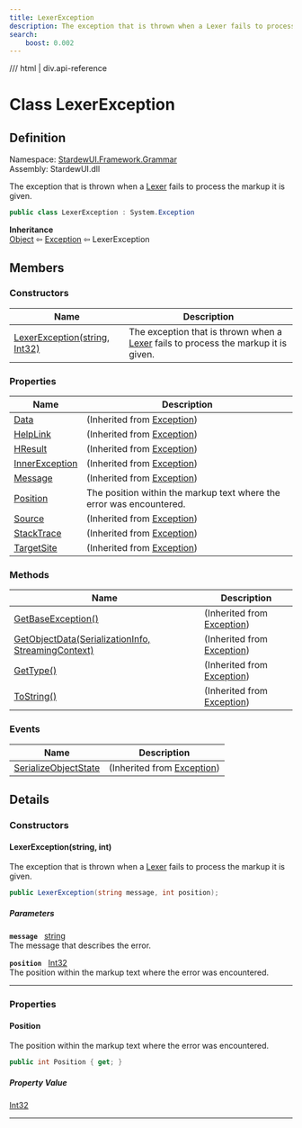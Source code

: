 ```yaml
---
title: LexerException
description: The exception that is thrown when a Lexer fails to process the markup it is given.
search:
    boost: 0.002
---
```


<link rel="stylesheet" href="/StardewUI/stylesheets/reference.css" />

/// html | div.api-reference

# Class LexerException

## Definition

<div class="api-definition" markdown>

Namespace: [StardewUI.Framework.Grammar](index.md)  
Assembly: StardewUI.dll  

</div>

The exception that is thrown when a [Lexer](lexer.md) fails to process the markup it is given.

```cs
public class LexerException : System.Exception
```

**Inheritance**  
[Object](https://learn.microsoft.com/en-us/dotnet/api/system.object) ⇦ [Exception](https://learn.microsoft.com/en-us/dotnet/api/system.exception) ⇦ LexerException

## Members

### Constructors

 | Name | Description |
| --- | --- |
| [LexerException(string, Int32)](#lexerexceptionstring-int) | The exception that is thrown when a [Lexer](lexer.md) fails to process the markup it is given. | 

### Properties

 | Name | Description |
| --- | --- |
| [Data](https://learn.microsoft.com/en-us/dotnet/api/system.exception.data) | <span class="muted" markdown>(Inherited from [Exception](https://learn.microsoft.com/en-us/dotnet/api/system.exception))</span> | 
| [HelpLink](https://learn.microsoft.com/en-us/dotnet/api/system.exception.helplink) | <span class="muted" markdown>(Inherited from [Exception](https://learn.microsoft.com/en-us/dotnet/api/system.exception))</span> | 
| [HResult](https://learn.microsoft.com/en-us/dotnet/api/system.exception.hresult) | <span class="muted" markdown>(Inherited from [Exception](https://learn.microsoft.com/en-us/dotnet/api/system.exception))</span> | 
| [InnerException](https://learn.microsoft.com/en-us/dotnet/api/system.exception.innerexception) | <span class="muted" markdown>(Inherited from [Exception](https://learn.microsoft.com/en-us/dotnet/api/system.exception))</span> | 
| [Message](https://learn.microsoft.com/en-us/dotnet/api/system.exception.message) | <span class="muted" markdown>(Inherited from [Exception](https://learn.microsoft.com/en-us/dotnet/api/system.exception))</span> | 
| [Position](#position) | The position within the markup text where the error was encountered. | 
| [Source](https://learn.microsoft.com/en-us/dotnet/api/system.exception.source) | <span class="muted" markdown>(Inherited from [Exception](https://learn.microsoft.com/en-us/dotnet/api/system.exception))</span> | 
| [StackTrace](https://learn.microsoft.com/en-us/dotnet/api/system.exception.stacktrace) | <span class="muted" markdown>(Inherited from [Exception](https://learn.microsoft.com/en-us/dotnet/api/system.exception))</span> | 
| [TargetSite](https://learn.microsoft.com/en-us/dotnet/api/system.exception.targetsite) | <span class="muted" markdown>(Inherited from [Exception](https://learn.microsoft.com/en-us/dotnet/api/system.exception))</span> | 

### Methods

 | Name | Description |
| --- | --- |
| [GetBaseException()](https://learn.microsoft.com/en-us/dotnet/api/system.exception.getbaseexception) | <span class="muted" markdown>(Inherited from [Exception](https://learn.microsoft.com/en-us/dotnet/api/system.exception))</span> | 
| [GetObjectData(SerializationInfo, StreamingContext)](https://learn.microsoft.com/en-us/dotnet/api/system.exception.getobjectdata) | <span class="muted" markdown>(Inherited from [Exception](https://learn.microsoft.com/en-us/dotnet/api/system.exception))</span> | 
| [GetType()](https://learn.microsoft.com/en-us/dotnet/api/system.exception.gettype) | <span class="muted" markdown>(Inherited from [Exception](https://learn.microsoft.com/en-us/dotnet/api/system.exception))</span> | 
| [ToString()](https://learn.microsoft.com/en-us/dotnet/api/system.exception.tostring) | <span class="muted" markdown>(Inherited from [Exception](https://learn.microsoft.com/en-us/dotnet/api/system.exception))</span> | 

### Events

 | Name | Description |
| --- | --- |
| [SerializeObjectState](https://learn.microsoft.com/en-us/dotnet/api/system.exception.serializeobjectstate) | <span class="muted" markdown>(Inherited from [Exception](https://learn.microsoft.com/en-us/dotnet/api/system.exception))</span> | 

## Details

### Constructors

#### LexerException(string, int)

The exception that is thrown when a [Lexer](lexer.md) fails to process the markup it is given.

```cs
public LexerException(string message, int position);
```

##### Parameters

**`message`** &nbsp; [string](https://learn.microsoft.com/en-us/dotnet/api/system.string)  
The message that describes the error.

**`position`** &nbsp; [Int32](https://learn.microsoft.com/en-us/dotnet/api/system.int32)  
The position within the markup text where the error was encountered.

-----

### Properties

#### Position

The position within the markup text where the error was encountered.

```cs
public int Position { get; }
```

##### Property Value

[Int32](https://learn.microsoft.com/en-us/dotnet/api/system.int32)

-----

